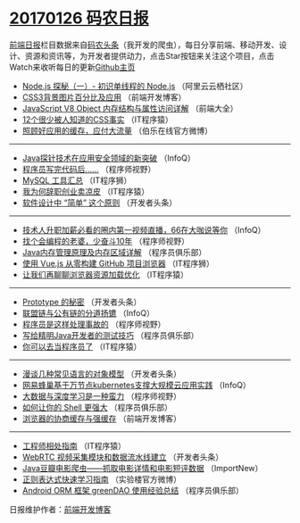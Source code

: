 # [20170126 码农日报](https://github.com/kujian/frontendDaily/blob/master/2017/01/26.md)

[前端日报](http://caibaojian.com/c/news)栏目数据来自[码农头条](http://hao.caibaojian.com/)（我开发的爬虫），每日分享前端、移动开发、设计、资源和资讯等，为开发者提供动力，点击Star按钮来关注这个项目，点击Watch来收听每日的更新[Github主页](https://github.com/kujian/frontendDaily)
* [Node.js 探秘（一）- 初识单线程的 Node.js](http://hao.caibaojian.com/23702.html) （阿里云云栖社区）
* [CSS3背景图片百分比及应用](http://hao.caibaojian.com/23749.html) （前端开发博客）
* [JavaScript V8 Object 内存结构与属性访问详解](http://hao.caibaojian.com/23698.html) （前端大全）
* [12个很少被人知道的CSS事实](http://hao.caibaojian.com/23718.html) （IT程序猿）
* [照顾好应用的缓存，应付大流量](http://hao.caibaojian.com/23760.html) （伯乐在线官方微博）

***
* [Java探针技术在应用安全领域的新突破](http://hao.caibaojian.com/23675.html) （InfoQ）
* [程序员写完代码后&#8230;&#8230;](http://hao.caibaojian.com/23732.html) （程序师视野）
* [MySQL 工具汇总](http://hao.caibaojian.com/23744.html) （IT程序狮）
* [我为何辞职创业卖凉皮](http://hao.caibaojian.com/23719.html) （IT程序猿）
* [软件设计中 “简单” 这个原则](http://hao.caibaojian.com/23762.html) （开发者头条）

***
* [技术人升职加薪必看的圈内第一视频直播，66在大咖说等你](http://hao.caibaojian.com/23676.html) （InfoQ）
* [找个会编程的老婆，少奋斗10年](http://hao.caibaojian.com/23733.html) （程序师视野）
* [Java内存管理原理及内存区域详解](http://hao.caibaojian.com/23704.html) （程序员俱乐部）
* [使用 Vue.js 从零构建 GitHub 项目浏览器](http://hao.caibaojian.com/23745.html) （IT程序狮）
* [让我们再聊聊浏览器资源加载优化](http://hao.caibaojian.com/23720.html) （IT程序猿）

***
* [Prototype 的秘密](http://hao.caibaojian.com/23763.html) （开发者头条）
* [联盟链与公有链的分道扬镳](http://hao.caibaojian.com/23677.html) （InfoQ）
* [程序员是这样处理事故的](http://hao.caibaojian.com/23734.html) （程序师视野）
* [写给精明Java开发者的测试技巧](http://hao.caibaojian.com/23705.html) （程序员俱乐部）
* [你可以去当程序员了](http://hao.caibaojian.com/23721.html) （IT程序猿）

***
* [漫谈几种常见语言的对象模型](http://hao.caibaojian.com/23764.html) （开发者头条）
* [网易蜂巢基于万节点kubernetes支撑大规模云应用实践](http://hao.caibaojian.com/23678.html) （InfoQ）
* [大数据与深度学习是一种蛮力](http://hao.caibaojian.com/23735.html) （程序师视野）
* [如何让你的 Shell 更强大](http://hao.caibaojian.com/23706.html) （程序员俱乐部）
* [浏览器的协商缓存与强缓存](http://hao.caibaojian.com/23750.html) （前端开发博客）

***
* [工程师相处指南](http://hao.caibaojian.com/23722.html) （IT程序猿）
* [WebRTC 视频采集模块和数据流水线建立](http://hao.caibaojian.com/23765.html) （开发者头条）
* [Java豆瓣电影爬虫——抓取电影详情和电影短评数据](http://hao.caibaojian.com/23680.html) （ImportNew）
* [正则表达式快速学习指南](http://hao.caibaojian.com/23736.html) （实验楼官方微博）
* [Android ORM 框架 greenDAO 使用经验总结](http://hao.caibaojian.com/23707.html) （程序员俱乐部）

日报维护作者：[前端开发博客](http://caibaojian.com/) 